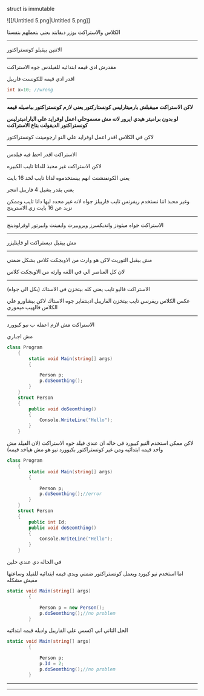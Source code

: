 struct is immutable

  

![[/Untitled 5.png|Untitled 5.png]]

الكلاس والاستراكت يوزر ديفايند يعني بنعملهم بنفسنا

---

الاتنين بيقبلو كونستراكتور

---

مقدرش ادي قيمه ابتدائيه للفيلدس جوه الاستراكت

اقدر ادي قيمه للكونست فاريبل

```C#
int x=10; //wrong
```

---

**لاكن الاستراكت مبيقبلش بارميتارليس كونستاركتور يعني لازم كونستراكتور بباصيله قيمه**

**لو بدون براميتر هيدي ايرور لانه مش مسموحلي اعمل اوفرايد علي الباراميترليس كونستراكتور الديفولت بتاع الاستراكت**

لاكن في الكلاس اقدر اعمل اوفرايد علي النو ارجومينت كونستراكتور

---

الاستراكت اقدر احط فيه فيلدس

لاكن الاستراكت غير محبذ للداتا تايب الكبيره

يعني الكونفنشنت انهم بيستخدموه لداتا تايب لحد 16 بايت

يعني يقدر يشيل 4 فاريبل انتجر

وغير محبذ اننا نستخدم ريفرنس تايب فاريبلز جواه لانه غير محدد ليها داتا تايب وممكن نزيد عن 16 بايت زي الاسترينج

---

الاستراكت جواه ميثودز وانديكسرز وبروبيرت وايفينت وابيرتور اوفرلودينج

---

مش بيقبل ديستراكت او فاينليزر

---

مش بيقبل التوريث لاكن هو وارث من الاوبجكت كلاس بشكل ضمني

لان كل العناصر الي في اللغه وارثه من الاوبجكت كلاس

---

الاستراكت فاليو تايب يعني كله بيتخزن في الاستاك (بكل الي جواه)

عكس الكلاس ريفرنس تايب بيتخزن الفاريبل ادينتفاير جوه الاستاك لاكن بيشاورو علي الكلاس فالهيب ميموري

---

الاستراكت مش لازم اعمله ب نيو كيوورد

مش اجباري

```C#
class Program
    {
        static void Main(string[] args)
        {

            Person p;
            p.doSeomthing();
        }
    }
    struct Person
    {
        public void doSeomthing()
        {
            Console.WriteLine("Hello");
        }
    }
```

لاكن ممكن استخدم النيو كييورد في حاله ان عندي فيلد جوه الاستراكت (لان الفيلد مش واخد قيمه ابتدائيه ومن غير كونستراكتور بكيوورد نيو هو مش هياخد قيمه)

```C#
class Program
    {
        static void Main(string[] args)
        {

            Person p;
            p.doSeomthing();//error
        }
    }
    struct Person
    {
        public int Id;
        public void doSeomthing()
        {
            Console.WriteLine("Hello");
        }
    }
```

في الحاله دي عندي حلين

اما استخدم نيو كيورد ويعمل كونستراكتور ضمني ويدي قيمه ابتدائيه للفيلد وساعتها مفيش مشكله

```C#
static void Main(string[] args)
        {

            Person p = new Person();
            p.doSeomthing();//no problem
        }
```

الحل التاني اني اكسس علي الفاريبل واديله قيمه ابتدائيه

```C#
static void Main(string[] args)
        {

            Person p;
            p.Id = 2;
            p.doSeomthing();//no problem
        }
```

---

---